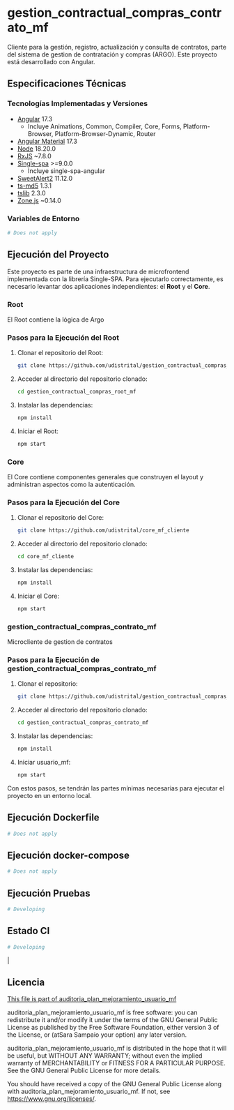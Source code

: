 # gestion_contractual_compras_contrato_mf

Cliente para la gestión, registro, actualización y consulta de contratos, parte del sistema de gestion de contratación y compras (ARGO). Este proyecto está desarrollado con Angular.

## Especificaciones Técnicas

### Tecnologías Implementadas y Versiones

- [Angular](https://angular.io/docs) 17.3
  - Incluye Animations, Common, Compiler, Core, Forms, Platform-Browser, Platform-Browser-Dynamic, Router
- [Angular Material](https://material.angular.io/) 17.3
- [Node](https://nodejs.org/en) 18.20.0
- [RxJS](https://rxjs.dev/guide/overview) ~7.8.0
- [Single-spa](https://single-spa.js.org/) >=9.0.0
  - Incluye single-spa-angular
- [SweetAlert2](https://sweetalert2.github.io/) 11.12.0
- [ts-md5](https://github.com/cotag/ts-md5) 1.3.1
- [tslib](https://github.com/Microsoft/tslib) 2.3.0
- [Zone.js](https://github.com/angular/angular/tree/master/packages/zone.js) ~0.14.0

### Variables de Entorno
```bash
# Does not apply
```

## Ejecución del Proyecto

Este proyecto es parte de una infraestructura de microfrontend implementada con la librería Single-SPA. Para ejecutarlo correctamente, es necesario levantar dos aplicaciones independientes: el **Root** y el **Core**.

### Root

El Root contiene la lógica de Argo

### Pasos para la Ejecución del Root

1. Clonar el repositorio del Root:

   ```bash
   git clone https://github.com/udistrital/gestion_contractual_compras_root_mf
   ```

2. Acceder al directorio del repositorio clonado:

   ```bash
   cd gestion_contractual_compras_root_mf
   ```

3. Instalar las dependencias:

   ```bash
   npm install
   ```

4. Iniciar el Root:
   ```bash
   npm start
   ```

### Core

El Core contiene componentes generales que construyen el layout y administran aspectos como la autenticación.

### Pasos para la Ejecución del Core

1. Clonar el repositorio del Core:

   ```bash
   git clone https://github.com/udistrital/core_mf_cliente
   ```

2. Acceder al directorio del repositorio clonado:

   ```bash
   cd core_mf_cliente
   ```

3. Instalar las dependencias:

   ```bash
   npm install
   ```

4. Iniciar el Core:

   ```bash
   npm start
   ```

### gestion_contractual_compras_contrato_mf

Microcliente de gestion de contratos

### Pasos para la Ejecución de gestion_contractual_compras_contrato_mf

1. Clonar el repositorio:

   ```bash
   git clone https://github.com/udistrital/gestion_contractual_compras_contrato_mf
   ```

2. Acceder al directorio del repositorio clonado:

   ```bash
   cd gestion_contractual_compras_contrato_mf
   ```

3. Instalar las dependencias:

   ```bash
   npm install
   ```

4. Iniciar usuario_mf:

   ```bash
   npm start
   ```

Con estos pasos, se tendrán las partes mínimas necesarias para ejecutar el proyecto en un entorno local.

## Ejecución Dockerfile

```bash
# Does not apply
```

## Ejecución docker-compose

```bash
# Does not apply
```

## Ejecución Pruebas

```bash
# Developing
```

## Estado CI

```bash
# Developing
```
|
## Licencia

[This file is part of auditoria_plan_mejoramiento_usuario_mf](LICENSE)

auditoria_plan_mejoramiento_usuario_mf is free software: you can redistribute it and/or modify it under the terms of the GNU General Public License as published by the Free Software Foundation, either version 3 of the License, or (atSara Sampaio your option) any later version.

auditoria_plan_mejoramiento_usuario_mf is distributed in the hope that it will be useful, but WITHOUT ANY WARRANTY; without even the implied warranty of MERCHANTABILITY or FITNESS FOR A PARTICULAR PURPOSE. See the GNU General Public License for more details.

You should have received a copy of the GNU General Public License along with auditoria_plan_mejoramiento_usuario_mf. If not, see https://www.gnu.org/licenses/.

